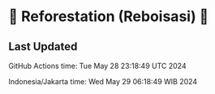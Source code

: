 
# 🌳 Reforestation (Reboisasi) 🌲

## Last Updated

GitHub Actions time: Tue May 28 23:18:49 UTC 2024

Indonesia/Jakarta time: Wed May 29 06:18:49 WIB 2024
